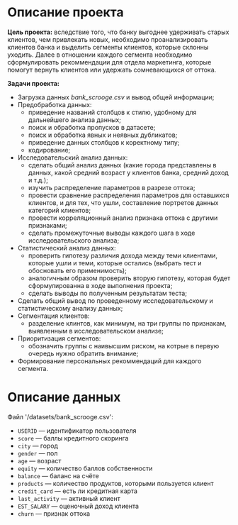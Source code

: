# Описание проекта

**Цель проекта:**
вследствие того, что банку выгоднее удерживать старых клиентов, чем привлекать новых, необходимо проанализировать клиентов  банка и выделить сегменты клиентов, которые склонны уходить. Далее в отношении каждого сегмента необходимо сформулировать рекоммендации для отдела маркетинга, которые помогут вернуть клиентов или удержать сомневающихся от оттока.

**Задачи проекта:**
- Загрузка данных *bank_scrooge.csv* и вывод общей информации;
- Предобработка данных:
  - приведение названий столбцов к стилю, удобному для дальнейшего анализа данных;
  - поиск и обработка пропусков в датасете;
  - поиск и обработка явных и неявных дубликатов;
  - приведение данных столбцов к коректному типу;
  - кодирование;
- Исследовательский анализ данных:
  - сделать общий анализ данных (какие города представлены в данных, какой средний возраст у клиентов банка, средний доход и т.д.);
  - изучить распределение параметров в разрезе оттока;
  - провести сравнение распределения параметров для оставшихся клиентов, и для тех, что ушли, составление портретов данных категорий клиентов;
  - провести корреляционный анализ признака оттока с другими признаками;
  - сделать промежуточные выводы каждого шага в ходе исследовательского анализа;
- Статистический анализ данных:
  - проверить гипотезу различия дохода между теми клиентами, которые ушли и теми, которые остались (выбрать тест и обосновать его применимость);
  - аналогичным образом проверить вторую гипотезу, которая будет сформулированна в ходе выполнения проекта;
  - сделать выводы по полученным результатам теста;
- Сделать общий вывод по проведенному исследовательскому и статистическому анализу данных;
- Сегментация клиентов:
  - разделение клинтов, как минимум, на три группы по признакам, выявленным в исследовательском анализе;
- Приоритизация сегментов:
  - обозначить группы с наивысшим риском, на котрые в первую очередь нужно обратить внимание;
- Формирование персональных рекоммендаций для каждого сегмента.

# Описание данных
Файл '/datasets/bank_scrooge.csv':

- `USERID`	— идентификатор пользователя
- `score` — баллы кредитного скоринга
- `city` —	город
- `gender` —  пол
- `age` — возраст
- `equity` — количество баллов собственности
- `balance`	—  баланс на счёте
- `products` — количество продуктов, которыми пользуется клиент
- `credit_card` — есть ли кредитная карта
- `last_activity` —  активный клиент
- `EST_SALARY` — оценочный доход клиента
- `churn` — признак оттока
